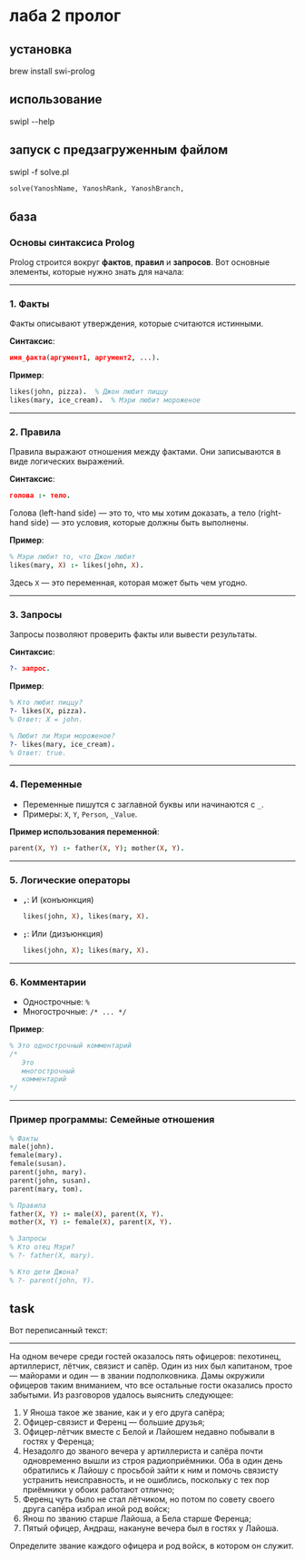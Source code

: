 # лаба 2 пролог

## установка

brew install swi-prolog

## использование

swipl --help

## запуск с предзагруженным файлом

swipl -f solve.pl

```pl
solve(YanoshName, YanoshRank, YanoshBranch,                                                                                                                FerencName, FerencRank, FerencBranch,                                                                                                                BelaName, BelaRank, BelaBranch,                                                                                                                      LaioshName, LaioshRank, LaioshBranch,                                                                                                                AndrashName, AndrashRank, AndrashBranch).
```

## база

### Основы синтаксиса Prolog

Prolog строится вокруг **фактов**, **правил** и **запросов**. Вот основные элементы, которые нужно знать для начала:

---

### 1. **Факты**

Факты описывают утверждения, которые считаются истинными.

**Синтаксис**:

```prolog
имя_факта(аргумент1, аргумент2, ...).
```

**Пример**:

```prolog
likes(john, pizza).  % Джон любит пиццу
likes(mary, ice_cream).  % Мэри любит мороженое
```

---

### 2. **Правила**

Правила выражают отношения между фактами. Они записываются в виде логических выражений.

**Синтаксис**:

```prolog
голова :- тело.
```

Голова (left-hand side) — это то, что мы хотим доказать, а тело (right-hand side) — это условия, которые должны быть выполнены.

**Пример**:

```prolog
% Мэри любит то, что Джон любит
likes(mary, X) :- likes(john, X).
```

Здесь `X` — это переменная, которая может быть чем угодно.

---

### 3. **Запросы**

Запросы позволяют проверить факты или вывести результаты.

**Синтаксис**:

```prolog
?- запрос.
```

**Пример**:

```prolog
% Кто любит пиццу?
?- likes(X, pizza).
% Ответ: X = john.

% Любит ли Мэри мороженое?
?- likes(mary, ice_cream).
% Ответ: true.
```

---

### 4. **Переменные**

- Переменные пишутся с заглавной буквы или начинаются с `_`.
- Примеры: `X`, `Y`, `Person`, `_Value`.

**Пример использования переменной**:

```prolog
parent(X, Y) :- father(X, Y); mother(X, Y).
```

---

### 5. **Логические операторы**

- **`,`**: И (конъюнкция)
  ```prolog
  likes(john, X), likes(mary, X).
  ```
- **`;`**: Или (дизъюнкция)
  ```prolog
  likes(john, X); likes(mary, X).
  ```

---

### 6. **Комментарии**

- Однострочные: `%`
- Многострочные: `/* ... */`

**Пример**:

```prolog
% Это однострочный комментарий
/*
   Это
   многострочный
   комментарий
*/
```

---

### Пример программы: Семейные отношения

```prolog
% Факты
male(john).
female(mary).
female(susan).
parent(john, mary).
parent(john, susan).
parent(mary, tom).

% Правила
father(X, Y) :- male(X), parent(X, Y).
mother(X, Y) :- female(X), parent(X, Y).

% Запросы
% Кто отец Мэри?
% ?- father(X, mary).

% Кто дети Джона?
% ?- parent(john, Y).
```

## task

Вот переписанный текст:

---

На одном вечере среди гостей оказалось пять офицеров: пехотинец, артиллерист, лётчик, связист и сапёр. Один из них был капитаном, трое — майорами и один — в звании подполковника. Дамы окружили офицеров таким вниманием, что все остальные гости оказались просто забытыми. Из разговоров удалось выяснить следующее:

1. У Яноша такое же звание, как и у его друга сапёра;
2. Офицер-связист и Ференц — большие друзья;
3. Офицер-лётчик вместе с Белой и Лайошем недавно побывали в гостях у Ференца;
4. Незадолго до званого вечера у артиллериста и сапёра почти одновременно вышли из строя радиоприёмники. Оба в один день обратились к Лайошу с просьбой зайти к ним и помочь связисту устранить неисправность, и не ошиблись, поскольку с тех пор приёмники у обоих работают отлично;
5. Ференц чуть было не стал лётчиком, но потом по совету своего друга сапёра избрал иной род войск;
6. Янош по званию старше Лайоша, а Бела старше Ференца;
7. Пятый офицер, Андраш, накануне вечера был в гостях у Лайоша.

Определите звание каждого офицера и род войск, в котором он служит.
